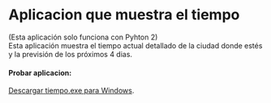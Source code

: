 # Aplicacion que muestra el tiempo
(Esta aplicación solo funciona con Pyhton 2)
\
Esta aplicación muestra el tiempo actual detallado de la ciudad donde estés y la previsión de los próximos 4 dias.
#### Probar aplicacion: 
[Descargar tiempo.exe para Windows](http://www71.zippyshare.com/v/QPgNqt7l/file.html).
